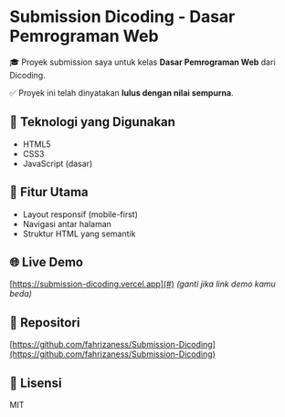 # Submission Dicoding - Dasar Pemrograman Web

🎓 Proyek submission saya untuk kelas **Dasar Pemrograman Web** dari Dicoding.

✅ Proyek ini telah dinyatakan **lulus dengan nilai sempurna**.

## 🔧 Teknologi yang Digunakan
- HTML5
- CSS3
- JavaScript (dasar)

## 🎯 Fitur Utama
- Layout responsif (mobile-first)
- Navigasi antar halaman
- Struktur HTML yang semantik

## 🌐 Live Demo
[https://submission-dicoding.vercel.app](#) *(ganti jika link demo kamu beda)*

## 📂 Repositori
[https://github.com/fahrizaness/Submission-Dicoding](https://github.com/fahrizaness/Submission-Dicoding)

## 📜 Lisensi
MIT
